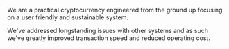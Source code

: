 We are a practical cryptocurrency engineered from the ground up focusing on a user friendly and sustainable system.

We've addressed longstanding issues with other systems and as such we've greatly improved transaction speed and reduced operating cost.